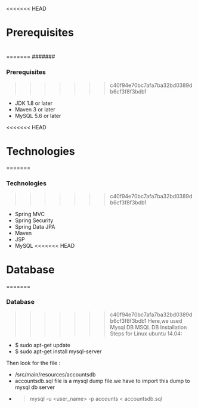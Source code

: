 <<<<<<< HEAD
# Prerequisites
#
=======
#######
### Prerequisites
>>>>>>> c40f94e70bc7afa7ba32bd0389db6cf3f8f3bdb1
- JDK 1.8 or later
- Maven 3 or later
- MySQL 5.6 or later

<<<<<<< HEAD
# Technologies 
=======
### Technologies 
>>>>>>> c40f94e70bc7afa7ba32bd0389db6cf3f8f3bdb1
- Spring MVC
- Spring Security
- Spring Data JPA
- Maven
- JSP
- MySQL
<<<<<<< HEAD
# Database
=======
### Database
>>>>>>> c40f94e70bc7afa7ba32bd0389db6cf3f8f3bdb1
Here,we used Mysql DB 
MSQL DB Installation Steps for Linux ubuntu 14.04:
- $ sudo apt-get update
- $ sudo apt-get install mysql-server

Then look for the file :
- /src/main/resources/accountsdb
- accountsdb.sql file is a mysql dump file.we have to import this dump to mysql db server
- > mysql -u <user_name> -p accounts < accountsdb.sql


